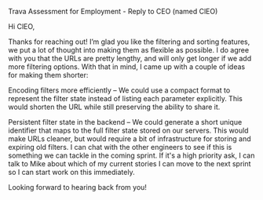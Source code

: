 Trava Assessment for Employment - Reply to CEO (named ClEO)

Hi ClEO,

Thanks for reaching out! I’m glad you like the filtering and sorting features, we put a lot of thought into making them as flexible as possible. I do agree with you that the URLs are pretty lengthy, and will only get longer if we add more filtering options. With that in mind, I came up with a couple of ideas for making them shorter:

Encoding filters more efficiently – We could use a compact format to represent the filter state instead of listing each parameter explicitly. This would shorten the URL while still preserving the ability to share it.

Persistent filter state in the backend – We could generate a short unique identifier that maps to the full filter state stored on our servers. This would make URLs cleaner, but would require a bit of infrastructure for storing and expiring old filters.
I can chat with the other engineers to see if this is something we can tackle in the coming sprint. If it's a high priority ask, I can talk to Mike about which of my current stories I can move to the next sprint so I can start work on this immediately.

Looking forward to hearing back from you!
